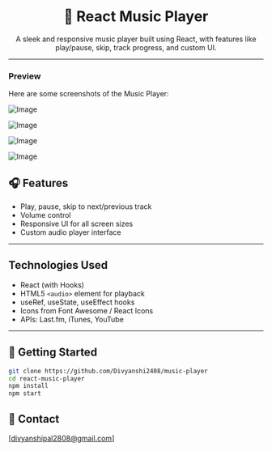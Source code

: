 <h1 align="center">🎵 React Music Player</h1>

<p align="center">
A sleek and responsive music player built using React, with features like play/pause, skip, track progress, and custom UI.
</p>

---
### Preview

Here are some screenshots of the Music Player:

![Image](https://github.com/user-attachments/assets/ba1642b2-1d4c-4e03-9bd1-4223bb47c1e4)

![Image](https://github.com/user-attachments/assets/ca5b2139-37da-42de-91c1-fc62795617e0)

![Image](https://github.com/user-attachments/assets/d4ef184b-2d72-4a31-8c76-020b0f346c44)

![Image](https://github.com/user-attachments/assets/25cea721-5307-488c-b2c0-71f2a2a358bb)

## 🎧 Features

- Play, pause, skip to next/previous track
- Volume control
- Responsive UI for all screen sizes
- Custom audio player interface

---

## Technologies Used

- React (with Hooks)
- HTML5 `<audio>` element for playback
- useRef, useState, useEffect hooks
- Icons from Font Awesome / React Icons
- APIs: Last.fm, iTunes, YouTube

---

## 🚀 Getting Started

```bash
git clone https://github.com/Divyanshi2408/music-player
cd react-music-player
npm install
npm start
```
## 💬 Contact
[divyanshipal2808@gmail.com]
